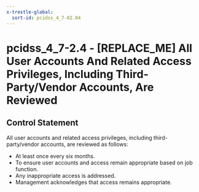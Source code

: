 ```yaml
---
x-trestle-global:
  sort-id: pcidss_4_7-02.04
---
```


# pcidss_4_7-2.4 - \[REPLACE_ME\] All User Accounts And Related Access Privileges, Including Third-Party/Vendor Accounts, Are Reviewed

## Control Statement

All user accounts and related access privileges, including third-party/vendor accounts,
are reviewed as follows:
- At least once every six months.
- To ensure user accounts and access remain appropriate based on job function.
- Any inappropriate access is addressed.
- Management acknowledges that access remains appropriate.

